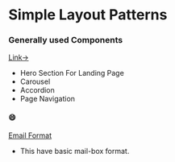# Simple Layout Patterns
### Generally used Components
[Link→](https://neverknown57.github.io/css-components/)
+ Hero Section For Landing Page
+ Carousel 
+ Accordion 
+ Page Navigation
####  :smile:
[Email Format](https://neverknown57.github.io/css-components/email.html)
 * This have basic mail-box format.
